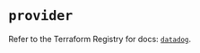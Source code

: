 # `provider`

Refer to the Terraform Registry for docs: [`datadog`](https://registry.terraform.io/providers/datadog/datadog/3.51.0/docs).
